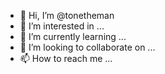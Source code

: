 - 👋 Hi, I’m @tonetheman
- 👀 I’m interested in ...
- 🌱 I’m currently learning ...
- 💞️ I’m looking to collaborate on ...
- 📫 How to reach me ...

<!---
tonetheman/tonetheman is a ✨ special ✨ repository because its `README.md` (this file) appears on your GitHub profile.
You can click the Preview link to take a look at your changes.
--->
